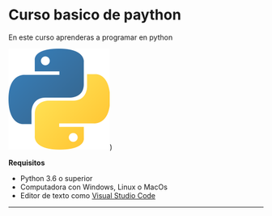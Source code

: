 # Curso basico de paython

En este curso aprenderas a programar en python

![Logo de python](https://github.com/KevinSnt/Curso-basico-python/blob/main/imagenes/LogoPython.png))

**Requisitos**
- Python 3.6 o superior
- Computadora con Windows, Linux o MacOs
- Editor de texto como [Visual Studio Code](https://code.visualstudio.com)

---
